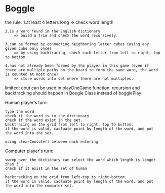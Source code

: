 # Boggle

the rule:
	1.at least 4 letters long
		=> check word length
		
	2.is a word found in the English dictionary
		=> build a trie and check the word recursively.
		
	3.can be formed by connecting neighboring letter cubes (using any given cube only once)
		=> by using backtracing, check each letter from left to right, top to bottom
	
	4.has not already been formed by the player in this game (even if there are multiple paths on the board to form the same word, the word is counted at most once)
		=> store words into set where there are not multiples.
		
limited:
	cout can be used in playOneGame function.
	recursion and backtracking should happen in Boogle Class instead of bogglePlay
		
Human player's turn:
	
	type the word
	check if the word is in the dictionary
	check if the word exist in the set.
	backtracing on the grid from left to right, top to bottom.
	if the word is valid, cacluate point by length of the word, and put the word into the set.
	
	using clearConsole() between each entering


Computer player's turn:
	
	sweep over the dictionary can select the word which length is longer than 3
	check if it exist in the set of human
	
	backtracking on the grid from left-top to right-bottom.
	if the word is valid, cacluate point by length of the word, and put the word into the computer set.
	

